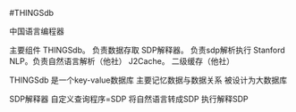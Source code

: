 #THINGSdb

中国语言编程器

主要组件
THINGSdb。    负责数据存取
SDP解释器。   负责sdp解析执行
Stanford NLP。负责自然语言解析（他社）
J2Cache。       二级缓存（他社）

THINGSdb
是一个key-value数据库
主要记忆数据与数据关系
被设计为大数据库

SDP解释器
自定义查询程序=SDP
将自然语言转成SDP
执行解释SDP
